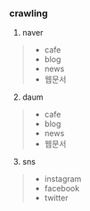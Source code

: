 ### crawling
1. naver
> - cafe
> - blog
> - news
> - 웹문서

2. daum
> - cafe
> - blog
> - news
> - 웹문서

3. sns
> - instagram
> - facebook
> - twitter




